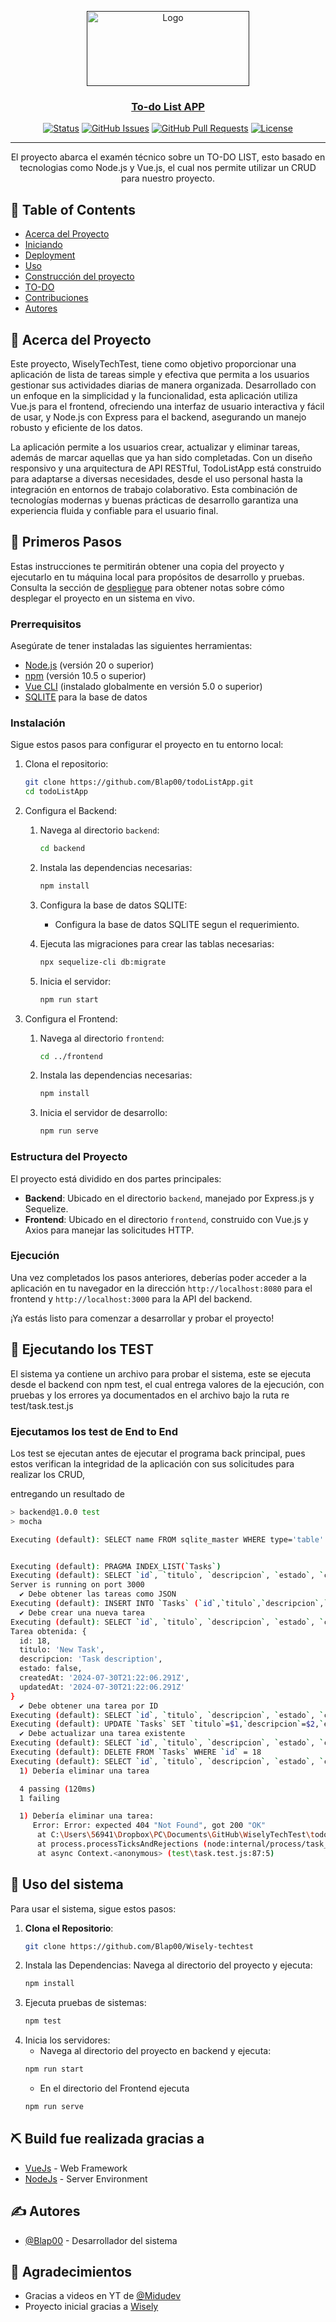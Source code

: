 <p align="center">
  <a href="" rel="noopener">
 <img src="https://wisely.cl/wp-content/uploads/2024/04/Logo-wisely-illutrator_Mesa-de-trabajo-1-14-e1712084915797.png" alt="Logo" width="260" height="120" class="d-inline-block align-text-top">
</p>

<h3 align="center">To-do List APP</h3>

<div align="center">

[![Status](https://img.shields.io/badge/status-active-success.svg)]()
[![GitHub Issues](https://img.shields.io/github/issues/kylelobo/The-Documentation-Compendium.svg)](https://github.com/kylelobo/The-Documentation-Compendium/issues)
[![GitHub Pull Requests](https://img.shields.io/github/issues-pr/kylelobo/The-Documentation-Compendium.svg)](https://github.com/kylelobo/The-Documentation-Compendium/pulls)
[![License](https://img.shields.io/badge/license-MIT-blue.svg)](/LICENSE)

</div>

---

<p align="center"> El proyecto abarca el examén técnico sobre un TO-DO LIST, esto basado en tecnologias como Node.js y Vue.js, el cual nos permite utilizar un CRUD para nuestro proyecto.
    <br> 
</p>

## 📝 Table of Contents

- [Acerca del Proyecto](#about)
- [Iniciando](#getting_started)
- [Deployment](#deployment)
- [Uso](#usage)
- [Construcción del proyecto](#built_using)
- [TO-DO](../TODO.md)
- [Contribuciones](../CONTRIBUTING.md)
- [Autores](#authors)

## 🧐 Acerca del Proyecto <a name = "about"></a>

Este proyecto, WiselyTechTest, tiene como objetivo proporcionar una aplicación de lista de tareas simple y efectiva que permita a los usuarios gestionar sus actividades diarias de manera organizada. Desarrollado con un enfoque en la simplicidad y la funcionalidad, esta aplicación utiliza Vue.js para el frontend, ofreciendo una interfaz de usuario interactiva y fácil de usar, y Node.js con Express para el backend, asegurando un manejo robusto y eficiente de los datos.

La aplicación permite a los usuarios crear, actualizar y eliminar tareas, además de marcar aquellas que ya han sido completadas. Con un diseño responsivo y una arquitectura de API RESTful, TodoListApp está construido para adaptarse a diversas necesidades, desde el uso personal hasta la integración en entornos de trabajo colaborativo. Esta combinación de tecnologías modernas y buenas prácticas de desarrollo garantiza una experiencia fluida y confiable para el usuario final.

## 🏁 Primeros Pasos <a name = "getting_started"></a>

Estas instrucciones te permitirán obtener una copia del proyecto y ejecutarlo en tu máquina local para propósitos de desarrollo y pruebas. Consulta la sección de [despliegue](#deployment) para obtener notas sobre cómo desplegar el proyecto en un sistema en vivo.

### Prerrequisitos

Asegúrate de tener instaladas las siguientes herramientas:

- [Node.js](https://nodejs.org/) (versión 20 o superior)
- [npm](https://www.npmjs.com/) (versión 10.5 o superior)
- [Vue CLI](https://cli.vuejs.org/) (instalado globalmente en versión 5.0 o superior)
- [SQLITE](https://www.sqlitetutorial.net/sqlite-nodejs/connect/) para la base de datos

### Instalación

Sigue estos pasos para configurar el proyecto en tu entorno local:

1. Clona el repositorio:

    ```bash
    git clone https://github.com/Blap00/todoListApp.git
    cd todoListApp
    ```

2. Configura el Backend:

    1. Navega al directorio `backend`:

        ```bash
        cd backend
        ```

    2. Instala las dependencias necesarias:

        ```bash
        npm install
        ```

    3. Configura la base de datos SQLITE:

        - Configura la base de datos SQLITE segun el requerimiento.

    4. Ejecuta las migraciones para crear las tablas necesarias:

        ```bash
        npx sequelize-cli db:migrate
        ```

    5. Inicia el servidor:

        ```bash
        npm run start
        ```

3. Configura el Frontend:

    1. Navega al directorio `frontend`:

        ```bash
        cd ../frontend
        ```

    2. Instala las dependencias necesarias:

        ```bash
        npm install
        ```

    3. Inicia el servidor de desarrollo:

        ```bash
        npm run serve
        ```

### Estructura del Proyecto

El proyecto está dividido en dos partes principales:

- **Backend**: Ubicado en el directorio `backend`, manejado por Express.js y Sequelize.
- **Frontend**: Ubicado en el directorio `frontend`, construido con Vue.js y Axios para manejar las solicitudes HTTP.

### Ejecución

Una vez completados los pasos anteriores, deberías poder acceder a la aplicación en tu navegador en la dirección `http://localhost:8080` para el frontend y `http://localhost:3000` para la API del backend.

¡Ya estás listo para comenzar a desarrollar y probar el proyecto!


## 🔧 Ejecutando los TEST <a name = "tests"></a>

El sistema ya contiene un archivo para probar el sistema, este se ejecuta desde el backend con npm test, el cual entrega valores de la ejecución, con pruebas y los errores ya documentados en el archivo bajo la ruta re test/task.test.js

### Ejecutamos los test de End to End 

Los test se ejecutan antes de ejecutar el programa back principal, pues estos verifican la integridad de la aplicación con sus solicitudes para realizar los CRUD, 

entregando un resultado de
```bash
> backend@1.0.0 test
> mocha

Executing (default): SELECT name FROM sqlite_master WHERE type='table' AND name='Tasks';


Executing (default): PRAGMA INDEX_LIST(`Tasks`)
Executing (default): SELECT `id`, `titulo`, `descripcion`, `estado`, `createdAt`, `updatedAt` FROM `Tasks` AS `Task`;
Server is running on port 3000
  ✔ Debe obtener las tareas como JSON
Executing (default): INSERT INTO `Tasks` (`id`,`titulo`,`descripcion`,`estado`,`createdAt`,`updatedAt`) VALUES (NULL,$1,$2,$3,$4,$5);
  ✔ Debe crear una nueva tarea
Executing (default): SELECT `id`, `titulo`, `descripcion`, `estado`, `createdAt`, `updatedAt` FROM `Tasks` AS `Task` WHERE `Task`.`id` = '18';
Tarea obtenida: {
  id: 18,
  titulo: 'New Task',
  descripcion: 'Task description',
  estado: false,
  createdAt: '2024-07-30T21:22:06.291Z',
  updatedAt: '2024-07-30T21:22:06.291Z'
}
  ✔ Debe obtener una tarea por ID
Executing (default): SELECT `id`, `titulo`, `descripcion`, `estado`, `createdAt`, `updatedAt` FROM `Tasks` AS `Task` WHERE `Task`.`id` = '18';
Executing (default): UPDATE `Tasks` SET `titulo`=$1,`descripcion`=$2,`estado`=$3,`updatedAt`=$4 WHERE `id` = $5
  ✔ Debe actualizar una tarea existente
Executing (default): SELECT `id`, `titulo`, `descripcion`, `estado`, `createdAt`, `updatedAt` FROM `Tasks` AS `Task` WHERE `Task`.`id` = '18';
Executing (default): DELETE FROM `Tasks` WHERE `id` = 18
Executing (default): SELECT `id`, `titulo`, `descripcion`, `estado`, `createdAt`, `updatedAt` FROM `Tasks` AS `Task` WHERE `Task`.`id` = '18';
  1) Debería eliminar una tarea

  4 passing (120ms)
  1 failing

  1) Debería eliminar una tarea:
     Error: Error: expected 404 "Not Found", got 200 "OK"
      at C:\Users\56941\Dropbox\PC\Documents\GitHub\WiselyTechTest\todoListApp\backend\test\task.test.js:91:19
      at process.processTicksAndRejections (node:internal/process/task_queues:95:5)
      at async Context.<anonymous> (test\task.test.js:87:5)
```

## 🎈 Uso del sistema <a name="usage"></a>

Para usar el sistema, sigue estos pasos:

1. **Clona el Repositorio**:
   ```bash
   git clone https://github.com/Blap00/Wisely-techtest
    ```
2. Instala las Dependencias:
    Navega al directorio del proyecto y ejecuta:
    ```bash
    npm install
    ```
3. Ejecuta pruebas de sistemas:
    ```bash
    npm test
    ```
4. Inicia los servidores:
    - Navega al directorio del proyecto en backend y ejecuta:
    ```bash
    npm run start
    ```
    - En el directorio del Frontend ejecuta
    ```bash
    npm run serve
    ```

## ⛏️ Build fue realizada gracias a <a name = "built_using"></a>


- [VueJs](https://vuejs.org/) - Web Framework
- [NodeJs](https://nodejs.org/en/) - Server Environment

## ✍️ Autores <a name = "authors"></a>

- [@Blap00](https://github.com/Blap00) - Desarrollador del sistema


## 🎉 Agradecimientos <a name = "acknowledgement"></a>

- Gracias a videos en YT de [@Midudev](https://www.youtube.com/@midudev)
- Proyecto inicial gracias a [Wisely](https://wisely.cl/)
